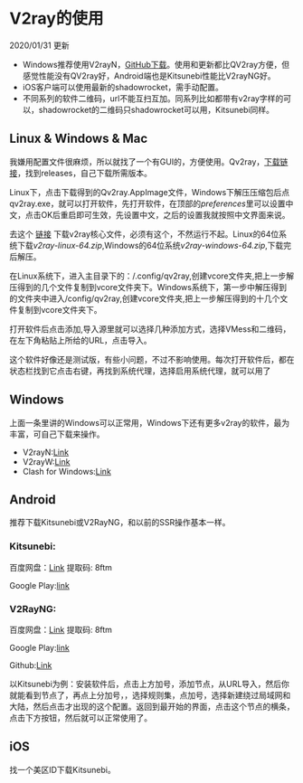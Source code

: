 # V2ray的使用

2020/01/31 更新

* Windows推荐使用V2rayN，[GitHub下载](https://github.com/2dust/v2rayN/)。使用和更新都比QV2ray方便，但感觉性能没有QV2ray好，Android端也是Kitsunebi性能比V2rayNG好。
* iOS客户端可以使用最新的shadowrocket，需手动配置。
* 不同系列的软件二维码，url不能互扫互加。同系列比如都带有v2ray字样的可以，shadowrocket的二维码只shadowrocket可以用，Kitsunebi同样。

## Linux & Windows & Mac

我嫌用配置文件很麻烦，所以就找了一个有GUI的，方便使用。Qv2ray，[下载链接](https://github.com/lhy0403/Qv2ray)，找到releases，自己下载所需版本。

Linux下，点击下载得到的Qv2ray.AppImage文件，Windows下解压压缩包后点qv2ray.exe，就可以打开软件，先打开软件，在顶部的*preferences*里可以设置中文，点击OK后重启即可生效，先设置中文，之后的设置我就按照中文界面来说。

去这个 [链接](https://github.com/v2ray/v2ray-core/releases/) 下载v2ray核心文件，必须有这个，不然运行不起。Linux的64位系统下载*v2ray-linux-64.zip*,Windows的64位系统*v2ray-windows-64.zip*,下载完后解压。

在Linux系统下，进入主目录下的：/.config/qv2ray,创建vcore文件夹,把上一步解压得到的几个文件复制到vcore文件夹下。Windows系统下，第一步中解压得到的文件夹中进入/config/qv2ray,创建vcore文件夹,把上一步解压得到的十几个文件复制到vcore文件夹下。

打开软件后点击添加,导入源里就可以选择几种添加方式，选择VMess和二维码，在左下角粘贴上所给的URL，点击导入。

这个软件好像还是测试版，有些小问题，不过不影响使用。每次打开软件后，都在状态栏找到它点击右键，再找到系统代理，选择启用系统代理，就可以用了

## Windows

上面一条里讲的Windows可以正常用，Windows下还有更多v2ray的软件，最为丰富，可自己下载来操作。
* V2rayN:[Link](https://github.com/2dust/v2rayN/)
* V2rayW:[Link](https://github.com/Cenmrev/V2RayW/)
* Clash for Windows:[Link](https://github.com/Fndroid/clash_for_windows_pkg)

## Android

推荐下载Kitsunebi或V2RayNG，和以前的SSR操作基本一样。

### Kitsunebi:
百度网盘：[Link](https://pan.baidu.com/s/1qssCfvxZ2DTZXRpRiPF51g) 提取码: 8ftm

Google Play:[link](https://play.google.com/store/apps/details?id=fun.kitsunebi.kitsunebi4android&hl=en_US)

### V2RayNG:

百度网盘：[Link](https://pan.baidu.com/s/1qssCfvxZ2DTZXRpRiPF51g) 提取码: 8ftm

Google Play:[link](https://play.google.com/store/apps/details?id=com.v2ray.ang)

Github:[Link](https://github.com/2dust/v2rayNG)

以Kitsunebi为例：安装软件后，点击上方加号，添加节点，从URL导入，然后你就能看到节点了，再点上分加号，，选择规则集，点加号，选择新建绕过局域网和大陆，然后点击才出现的这个配置。返回到最开始的界面，点击这个节点的横条，点击下方按钮，然后就可以正常使用了。

## iOS
找一个美区ID下载Kitsunebi。
